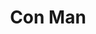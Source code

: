 ---
pid: fs144
title: Con Man
location_transcription: All city. Up Wals
coordinates: "[-75.15037358854, 39.955559881717]"
zipcode: '19083'
gen_neighborhood: 
neighborhood: 
outside_phl: 'Havertown PA '
age: '55'
age_range: 50-59
instagram: 
image_file_name: fs_144.jpg
proposal_transcription: Trumps head photos
topic: Person,Politics
topic_summary: 0, 0
type: Image
keywords_other: 
credit: Pete
image_labels: 
twitter: 
facebook: 
permalink: "/monuments/fs144/"
layout: item-page
---